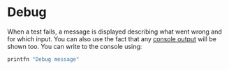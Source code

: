 # Debug

When a test fails, a message is displayed describing what went wrong and for which input. You can also use the fact that any [console output][printf] will be shown too. You can write to the console using:

```fsharp
printfn "Debug message"
```

[printf]: https://fsharpforfunandprofit.com/posts/printf/
